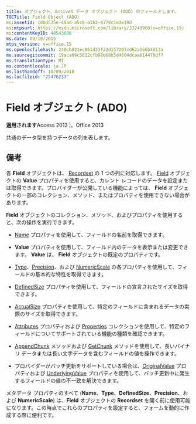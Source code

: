 ```yaml
---
title: オブジェクト、ActiveX データ オブジェクト (ADO) のフィールドします。
TOCTitle: Field Object (ADO)
ms:assetid: 1dbd535e-48ad-a5c8-a1b2-6776c1e3e19d
ms:mtpsurl: https://msdn.microsoft.com/library/JJ248968(v=office.15)
ms:contentKeyID: 48543600
ms.date: 09/18/2015
mtps_version: v=office.15
ms.openlocfilehash: 240cb821ec861d33f22d157207cd62a566b4013a
ms.sourcegitcommit: 19aca09c5812cfb98b68b5d4604dcaa814479df7
ms.translationtype: MT
ms.contentlocale: ja-JP
ms.lasthandoff: 10/09/2018
ms.locfileid: "25476233"
---
```

# <a name="field-object-ado"></a>Field オブジェクト (ADO)


**適用されます**Access 2013 |。Office 2013

共通のデータ型を持つデータの列を表します。

## <a name="remarks"></a>備考

各 **Field** オブジェクトは、 [Recordset](recordset-object-ado.md) の 1 つの列に対応します。 [Field](value-property-ado.md) オブジェクトの **Value** プロパティを使用すると、カレント レコードのデータを設定または取得できます。プロバイダーが公開している機能によっては、 **Field** オブジェクトの一部のコレクション、メソッド、またはプロパティを使用できない場合があります。

**Field** オブジェクトのコレクション、メソッド、およびプロパティを使用すると、次の操作を実行できます。

  - [Name](name-property-ado.md) プロパティを使用して、フィールドの名前を取得できます。

  - **Value** プロパティを使用して、フィールド内のデータを表示または変更できます。 **Value** は、 **Field** オブジェクトの既定のプロパティです。

  - [Type](type-property-ado.md)、[Precision](precision-property-ado.md)、および [NumericScale](numericscale-property-ado.md) の各プロパティを使用して、フィールドの基本的な特性を取得できます。

  - [DefinedSize](definedsize-property-ado.md) プロパティを使用して、フィールドの宣言されたサイズを取得できます。

  - [ActualSize](actualsize-property-ado.md) プロパティを使用して、特定のフィールドに含まれるデータの実際のサイズを取得できます。

  - [Attributes](attributes-property-ado.md) プロパティおよび [Properties](properties-collection-ado.md) コレクションを使用して、特定のフィールドについてサポートされている機能の種類を確認できます。

  - [AppendChunk](appendchunk-method-ado.md) メソッドおよび [GetChunk](getchunk-method-ado.md) メソッドを使用して、長いバイナリ データまたは長い文字データを含むフィールドの値を操作できます。

  - プロバイダーがバッチ更新をサポートしている場合は、[OriginalValue](originalvalue-property-ado.md) プロパティおよび [UnderlyingValue](underlyingvalue-property-ado.md) プロパティを使用して、バッチ更新中に発生するフィールドの値の不一致を解決できます。

メタデータ プロパティのすべて (**Name**、**Type**、**DefinedSize**、**Precision**、および **NumericScale**) は、**Field** オブジェクトの **Recordset** を開く前に使用可能になります。この時点でこれらのプロパティを設定すると、フォームを動的に作成する際に便利です。

